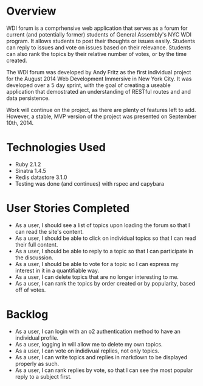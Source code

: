 # Overview #

WDI forum is a comprhensive web application that serves as a forum for current (and potentially former) students of General Assembly's NYC WDI program. It allows students to post their thoughts or issues easily. Students can reply to issues and vote on issues based on their relevance. Students can also rank the topics by their relative number of votes, or by the time created.

The WDI forum was developed by Andy Fritz as the first individual project for the August 2014 Web Development Immersive in New York City. It was developed over a 5 day sprint, with the goal of creating a useable application that demostrated an understanding of RESTful routes and and data persistence.

Work will continue on the project, as there are plenty of features left to add. However, a stable, MVP version of the project was presented on September 10th, 2014.


# Technologies Used #

* Ruby 2.1.2
* Sinatra 1.4.5
* Redis datastore 3.1.0
* Testing was done (and continues) with rspec and capybara


# User Stories Completed #

* As a user, I should see a list of topics upon loading the forum so that I can read the site's content.
* As a user, I should be able to click on individual topics so that I can read their full content.
* As a user, I should be able to reply to a topic so that I can participate in the discussion.
* As a user, I should be able to vote for a topic so I can express my interest in it in a quantifiable way.
* As a user, I can delete topics that are no longer interesting to me.
* As a user, I can rank the topics by order created or by popularity, based off of votes.

# Backlog #

* As a user, I can login with an o2 authentication method to have an individual profile.
* As a user, logging in will allow me to delete my own topics.
* As a user, I can vote on indidivual replies, not only topics.
* As a user, I can write topics and replies in markdown to be displayed properly as such.
* As a user, I can rank replies by vote, so that I can see the most popular reply to a subject first.

